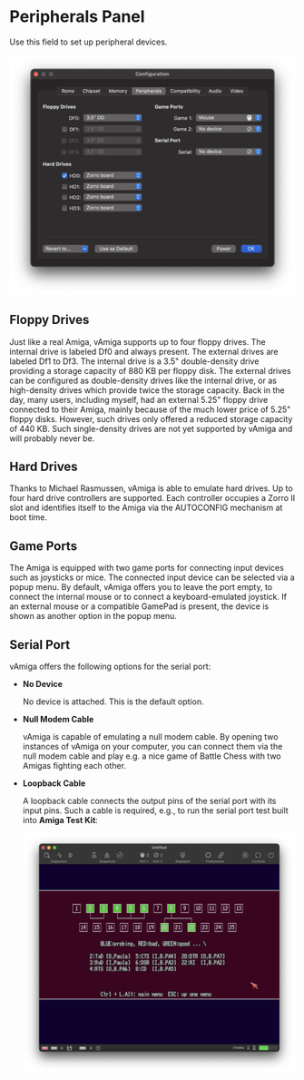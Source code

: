 # Peripherals Panel

Use this field to set up peripheral devices. 

![Peripherals Panel](images/peripheralsPanel.png "Peripherals Panel")

## Floppy Drives

Just like a real Amiga, vAmiga supports up to four floppy drives. The internal drive is labeled Df0 and always present. The external drives are labeled Df1 to Df3. The internal drive is a 3.5" double-density drive providing a storage capacity of 880 KB per floppy disk. The external drives can be configured as double-density drives like the internal drive, or as high-density drives which provide twice the storage capacity. Back in the day, many users, including myself, had an external 5.25" floppy drive connected to their Amiga, mainly because of the much lower price of 5.25" floppy disks. However, such drives only offered a reduced storage capacity of 440 KB. Such single-density drives are not yet supported by vAmiga and will probably never be. 

## Hard Drives

Thanks to Michael Rasmussen, vAmiga is able to emulate hard drives. Up to four hard drive controllers are supported. Each controller occupies a Zorro II slot and identifies itself to the Amiga via the AUTOCONFIG mechanism at boot time. 

## Game Ports

The Amiga is equipped with two game ports for connecting input devices such as joysticks or mice. The connected input device can be selected via a popup menu. By default, vAmiga offers you to leave the port empty, to connect the internal mouse or to connect a keyboard-emulated joystick. If an external mouse or a compatible GamePad is present, the device is shown as another option in the popup menu.

## Serial Port

vAmiga offers the following options for the serial port: 

  - **No Device**

    No device is attached. This is the default option. 


  - **Null Modem Cable**

    vAmiga is capable of emulating a null modem cable. By opening two instances of vAmiga on your computer, you can connect them via the null modem cable and play e.g. a nice game of Battle Chess with two Amigas fighting each other. 

  - **Loopback Cable** 

    A loopback cable connects the output pins of the serial port with its input pins. Such a cable is required, e.g., to run the serial port test built into **Amiga Test Kit**: 

    ![Amiga Test Kit](images/AmigaTestKitSerial.png "Amiga Test Kit")

